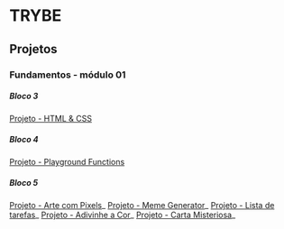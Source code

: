 # TRYBE
## Projetos
### Fundamentos - módulo 01

##### Bloco 3
[Projeto - HTML & CSS](https://github.com/gabrielraeder/trybe-projects/tree/main/01-Lessons-learned)

##### Bloco 4
[Projeto - Playground Functions](https://github.com/gabrielraeder/trybe-projects/tree/main/02-playground-functions)

##### Bloco 5
[Projeto - Arte com Pixels](https://github.com/gabrielraeder/trybe-projects/tree/main/03-1-pixels-art)_
[Projeto - Meme Generator]()_
[Projeto - Lista de tarefas]()_
[Projeto - Adivinhe a Cor]()_
[Projeto - Carta Misteriosa]()_
